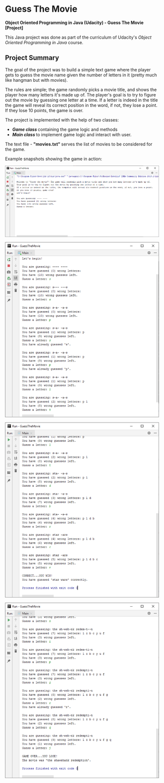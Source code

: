 # Guess The Movie

<b> Object Oriented Programming in Java (Udacity) - Guess The Movie [Project] </b>

This Java project was done as part of the curriculum of Udacity's <i> Object Oriented Programming in Java </i> course.

Project Summary
---------------
The goal of the project was to build a simple text game where the player gets to guess the movie name given the number of letters in it (pretty much like hangman but with movies). <br>

The rules are simple; the game randomly picks a movie title, and shows the player how many letters it's made up of. The player's goal is to try to figure out the movie by guessing one letter at a time. If a letter is indeed in the title the game will reveal its correct position in the word, if not, they lose a point. If they lose 10 points, the game is over.

The project is implemented with the help of two classes:
<ul>
  <li> <b> <i> Game class </i> </b> containing the game logic and methods </li>
  <li> <b> <i> Main class </i> </b> to implement game logic and interact with user. </li>
 </ul>

The text file - <b> "movies.txt" </b> serves the list of movies to be considered for the game.

Example snapshots showing the game in action:


![Game intro](screenshots/1-gameIntro.PNG?raw=true "Game intro")

![Game in progress](screenshots/2-gameInProgress.PNG?raw=true "Game in progress")

![Game won](screenshots/3-gameWon.PNG?raw=true "Game won")

![Game lost](screenshots/4-gameLost.PNG?raw=true "Game lost")


